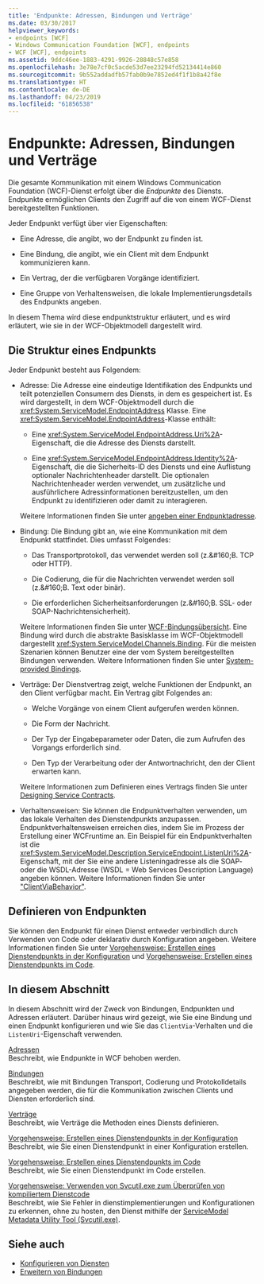 ```yaml
---
title: 'Endpunkte: Adressen, Bindungen und Verträge'
ms.date: 03/30/2017
helpviewer_keywords:
- endpoints [WCF]
- Windows Communication Foundation [WCF], endpoints
- WCF [WCF], endpoints
ms.assetid: 9ddc46ee-1883-4291-9926-28848c57e858
ms.openlocfilehash: 3e78e7cf0c5acde53d7ee23294fd52134414e860
ms.sourcegitcommit: 9b552addadfb57fab0b9e7852ed4f1f1b8a42f8e
ms.translationtype: HT
ms.contentlocale: de-DE
ms.lasthandoff: 04/23/2019
ms.locfileid: "61856538"
---
```

# <a name="endpoints-addresses-bindings-and-contracts"></a>Endpunkte: Adressen, Bindungen und Verträge
Die gesamte Kommunikation mit einem Windows Communication Foundation (WCF)-Dienst erfolgt über die *Endpunkte* des Diensts. Endpunkte ermöglichen Clients den Zugriff auf die von einem WCF-Dienst bereitgestellten Funktionen.  
  
 Jeder Endpunkt verfügt über vier Eigenschaften:  
  
- Eine Adresse, die angibt, wo der Endpunkt zu finden ist.  
  
- Eine Bindung, die angibt, wie ein Client mit dem Endpunkt kommunizieren kann.  
  
- Ein Vertrag, der die verfügbaren Vorgänge identifiziert.  
  
- Eine Gruppe von Verhaltensweisen, die lokale Implementierungsdetails des Endpunkts angeben.  
  
 In diesem Thema wird diese endpunktstruktur erläutert, und es wird erläutert, wie sie in der WCF-Objektmodell dargestellt wird.  
  
## <a name="the-structure-of-an-endpoint"></a>Die Struktur eines Endpunkts  
 Jeder Endpunkt besteht aus Folgendem:  
  
- Adresse: Die Adresse eine eindeutige Identifikation des Endpunkts und teilt potenziellen Consumern des Diensts, in dem es gespeichert ist. Es wird dargestellt, in dem WCF-Objektmodell durch die <xref:System.ServiceModel.EndpointAddress> Klasse. Eine <xref:System.ServiceModel.EndpointAddress>-Klasse enthält:  
  
    - Eine <xref:System.ServiceModel.EndpointAddress.Uri%2A>-Eigenschaft, die die Adresse des Diensts darstellt.  
  
    - Eine <xref:System.ServiceModel.EndpointAddress.Identity%2A>-Eigenschaft, die die Sicherheits-ID des Diensts und eine Auflistung optionaler Nachrichtenheader darstellt. Die optionalen Nachrichtenheader werden verwendet, um zusätzliche und ausführlichere Adressinformationen bereitzustellen, um den Endpunkt zu identifizieren oder damit zu interagieren.  
  
     Weitere Informationen finden Sie unter [angeben einer Endpunktadresse](../../../../docs/framework/wcf/specifying-an-endpoint-address.md).  
  
- Bindung: Die Bindung gibt an, wie eine Kommunikation mit dem Endpunkt stattfindet. Dies umfasst Folgendes:  
  
    - Das Transportprotokoll, das verwendet werden soll (z.&amp;#160;B. TCP oder HTTP).  
  
    - Die Codierung, die für die Nachrichten verwendet werden soll (z.&amp;#160;B. Text oder binär).  
  
    - Die erforderlichen Sicherheitsanforderungen (z.&amp;#160;B. SSL- oder SOAP-Nachrichtensicherheit).  
  
     Weitere Informationen finden Sie unter [WCF-Bindungsübersicht](../../../../docs/framework/wcf/bindings-overview.md). Eine Bindung wird durch die abstrakte Basisklasse im WCF-Objektmodell dargestellt <xref:System.ServiceModel.Channels.Binding>. Für die meisten Szenarien können Benutzer eine der vom System bereitgestellten Bindungen verwenden. Weitere Informationen finden Sie unter [System-provided Bindings](../../../../docs/framework/wcf/system-provided-bindings.md).  
  
- Verträge: Der Dienstvertrag zeigt, welche Funktionen der Endpunkt, an den Client verfügbar macht. Ein Vertrag gibt Folgendes an:  
  
    - Welche Vorgänge von einem Client aufgerufen werden können.  
  
    - Die Form der Nachricht.  
  
    - Der Typ der Eingabeparameter oder Daten, die zum Aufrufen des Vorgangs erforderlich sind.  
  
    - Den Typ der Verarbeitung oder der Antwortnachricht, den der Client erwarten kann.  
  
     Weitere Informationen zum Definieren eines Vertrags finden Sie unter [Designing Service Contracts](../../../../docs/framework/wcf/designing-service-contracts.md).  
  
- Verhaltensweisen: Sie können die Endpunktverhalten verwenden, um das lokale Verhalten des Dienstendpunkts anzupassen. Endpunktverhaltensweisen erreichen dies, indem Sie im Prozess der Erstellung einer WCFruntime an. Ein Beispiel für ein Endpunktverhalten ist die <xref:System.ServiceModel.Description.ServiceEndpoint.ListenUri%2A>-Eigenschaft, mit der Sie eine andere Listeningadresse als die SOAP- oder die WSDL-Adresse (WSDL = Web Services Description Language) angeben können. Weitere Informationen finden Sie unter ["ClientViaBehavior"](../../../../docs/framework/wcf/diagnostics/wmi/clientviabehavior.md).  
  
## <a name="defining-endpoints"></a>Definieren von Endpunkten  
 Sie können den Endpunkt für einen Dienst entweder verbindlich durch Verwenden von Code oder deklarativ durch Konfiguration angeben. Weitere Informationen finden Sie unter [Vorgehensweise: Erstellen eines Dienstendpunkts in der Konfiguration](../../../../docs/framework/wcf/feature-details/how-to-create-a-service-endpoint-in-configuration.md) und [Vorgehensweise: Erstellen eines Dienstendpunkts im Code](../../../../docs/framework/wcf/feature-details/how-to-create-a-service-endpoint-in-code.md).  
  
## <a name="in-this-section"></a>In diesem Abschnitt  
 In diesem Abschnitt wird der Zweck von Bindungen, Endpunkten und Adressen erläutert. Darüber hinaus wird gezeigt, wie Sie eine Bindung und einen Endpunkt konfigurieren und wie Sie das `ClientVia`-Verhalten und die `ListenUri`-Eigenschaft verwenden.  
  
 [Adressen](../../../../docs/framework/wcf/feature-details/endpoint-addresses.md)  
 Beschreibt, wie Endpunkte in WCF behoben werden.  
  
 [Bindungen](../../../../docs/framework/wcf/feature-details/bindings.md)  
 Beschreibt, wie mit Bindungen Transport, Codierung und Protokolldetails angegeben werden, die für die Kommunikation zwischen Clients und Diensten erforderlich sind.  
  
 [Verträge](../../../../docs/framework/wcf/feature-details/contracts.md)  
 Beschreibt, wie Verträge die Methoden eines Diensts definieren.  
  
 [Vorgehensweise: Erstellen eines Dienstendpunkts in der Konfiguration](../../../../docs/framework/wcf/feature-details/how-to-create-a-service-endpoint-in-configuration.md)  
 Beschreibt, wie Sie einen Dienstendpunkt in einer Konfiguration erstellen.  
  
 [Vorgehensweise: Erstellen eines Dienstendpunkts im Code](../../../../docs/framework/wcf/feature-details/how-to-create-a-service-endpoint-in-code.md)  
 Beschreibt, wie Sie einen Dienstendpunkt im Code erstellen.  
  
 [Vorgehensweise: Verwenden von Svcutil.exe zum Überprüfen von kompiliertem Dienstcode](../../../../docs/framework/wcf/feature-details/how-to-use-svcutil-exe-to-validate-compiled-service-code.md)  
 Beschreibt, wie Sie Fehler in dienstimplementierungen und Konfigurationen zu erkennen, ohne zu hosten, den Dienst mithilfe der [ServiceModel Metadata Utility Tool (Svcutil.exe)](../../../../docs/framework/wcf/servicemodel-metadata-utility-tool-svcutil-exe.md).  
  
## <a name="see-also"></a>Siehe auch

- [Konfigurieren von Diensten](../../../../docs/framework/wcf/configuring-services.md)
- [Erweitern von Bindungen](../../../../docs/framework/wcf/extending/extending-bindings.md)
